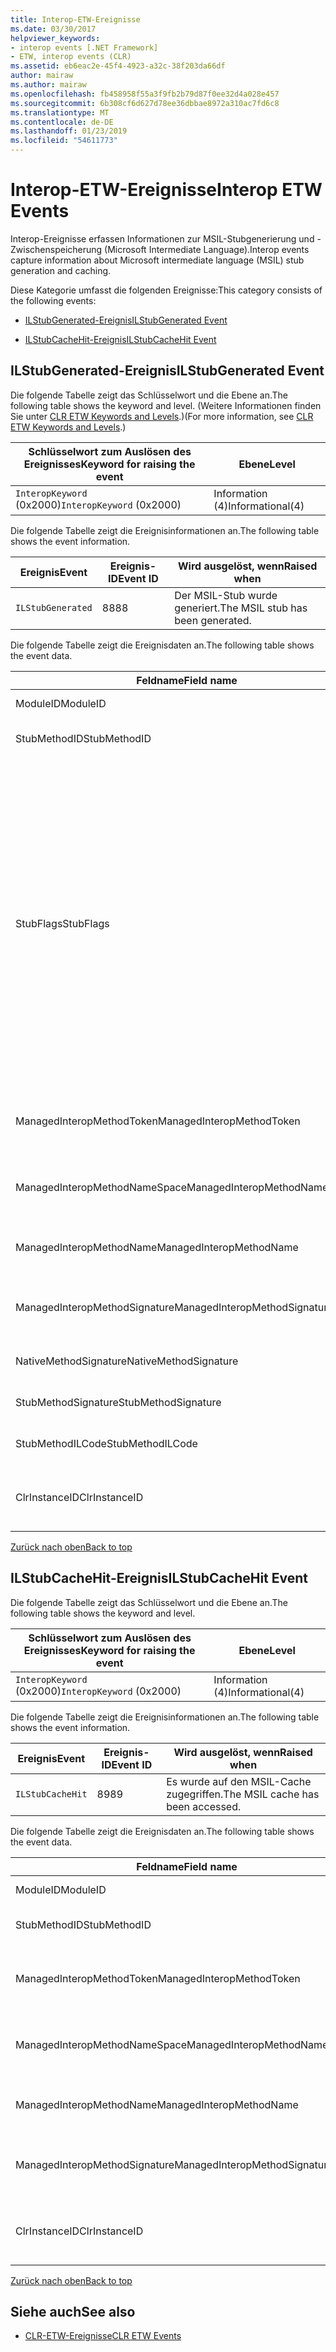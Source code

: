 ```yaml
---
title: Interop-ETW-Ereignisse
ms.date: 03/30/2017
helpviewer_keywords:
- interop events [.NET Framework]
- ETW, interop events (CLR)
ms.assetid: eb6eac2e-45f4-4923-a32c-38f203da66df
author: mairaw
ms.author: mairaw
ms.openlocfilehash: fb458958f55a3f9fb2b79d87f0ee32d4a028e457
ms.sourcegitcommit: 6b308cf6d627d78ee36dbbae8972a310ac7fd6c8
ms.translationtype: MT
ms.contentlocale: de-DE
ms.lasthandoff: 01/23/2019
ms.locfileid: "54611773"
---
```

# <a name="interop-etw-events"></a><span data-ttu-id="ff17e-102">Interop-ETW-Ereignisse</span><span class="sxs-lookup"><span data-stu-id="ff17e-102">Interop ETW Events</span></span>
<a name="top"></a> <span data-ttu-id="ff17e-103">Interop-Ereignisse erfassen Informationen zur MSIL-Stubgenerierung und -Zwischenspeicherung (Microsoft Intermediate Language).</span><span class="sxs-lookup"><span data-stu-id="ff17e-103">Interop events capture information about Microsoft intermediate language (MSIL) stub generation and caching.</span></span>  
  
 <span data-ttu-id="ff17e-104">Diese Kategorie umfasst die folgenden Ereignisse:</span><span class="sxs-lookup"><span data-stu-id="ff17e-104">This category consists of the following events:</span></span>  
  
-   [<span data-ttu-id="ff17e-105">ILStubGenerated-Ereignis</span><span class="sxs-lookup"><span data-stu-id="ff17e-105">ILStubGenerated Event</span></span>](#ilstubgenerated_event)  
  
-   [<span data-ttu-id="ff17e-106">ILStubCacheHit-Ereignis</span><span class="sxs-lookup"><span data-stu-id="ff17e-106">ILStubCacheHit Event</span></span>](#ilstubcachehit_event)  
  
<a name="ilstubgenerated_event"></a>   
## <a name="ilstubgenerated-event"></a><span data-ttu-id="ff17e-107">ILStubGenerated-Ereignis</span><span class="sxs-lookup"><span data-stu-id="ff17e-107">ILStubGenerated Event</span></span>  
 <span data-ttu-id="ff17e-108">Die folgende Tabelle zeigt das Schlüsselwort und die Ebene an.</span><span class="sxs-lookup"><span data-stu-id="ff17e-108">The following table shows the keyword and level.</span></span> <span data-ttu-id="ff17e-109">(Weitere Informationen finden Sie unter [CLR ETW Keywords and Levels](../../../docs/framework/performance/clr-etw-keywords-and-levels.md).)</span><span class="sxs-lookup"><span data-stu-id="ff17e-109">(For more information, see [CLR ETW Keywords and Levels](../../../docs/framework/performance/clr-etw-keywords-and-levels.md).)</span></span>  
  
|<span data-ttu-id="ff17e-110">Schlüsselwort zum Auslösen des Ereignisses</span><span class="sxs-lookup"><span data-stu-id="ff17e-110">Keyword for raising the event</span></span>|<span data-ttu-id="ff17e-111">Ebene</span><span class="sxs-lookup"><span data-stu-id="ff17e-111">Level</span></span>|  
|-----------------------------------|-----------|  
|<span data-ttu-id="ff17e-112">`InteropKeyword` (0x2000)</span><span class="sxs-lookup"><span data-stu-id="ff17e-112">`InteropKeyword` (0x2000)</span></span>|<span data-ttu-id="ff17e-113">Information (4)</span><span class="sxs-lookup"><span data-stu-id="ff17e-113">Informational(4)</span></span>|  
  
 <span data-ttu-id="ff17e-114">Die folgende Tabelle zeigt die Ereignisinformationen an.</span><span class="sxs-lookup"><span data-stu-id="ff17e-114">The following table shows the event information.</span></span>  
  
|<span data-ttu-id="ff17e-115">Ereignis</span><span class="sxs-lookup"><span data-stu-id="ff17e-115">Event</span></span>|<span data-ttu-id="ff17e-116">Ereignis-ID</span><span class="sxs-lookup"><span data-stu-id="ff17e-116">Event ID</span></span>|<span data-ttu-id="ff17e-117">Wird ausgelöst, wenn</span><span class="sxs-lookup"><span data-stu-id="ff17e-117">Raised when</span></span>|  
|-----------|--------------|-----------------|  
|`ILStubGenerated`|<span data-ttu-id="ff17e-118">88</span><span class="sxs-lookup"><span data-stu-id="ff17e-118">88</span></span>|<span data-ttu-id="ff17e-119">Der MSIL-Stub wurde generiert.</span><span class="sxs-lookup"><span data-stu-id="ff17e-119">The MSIL stub has been generated.</span></span>|  
  
 <span data-ttu-id="ff17e-120">Die folgende Tabelle zeigt die Ereignisdaten an.</span><span class="sxs-lookup"><span data-stu-id="ff17e-120">The following table shows the event data.</span></span>  
  
|<span data-ttu-id="ff17e-121">Feldname</span><span class="sxs-lookup"><span data-stu-id="ff17e-121">Field name</span></span>|<span data-ttu-id="ff17e-122">Datentyp</span><span class="sxs-lookup"><span data-stu-id="ff17e-122">Data type</span></span>|<span data-ttu-id="ff17e-123">Beschreibung</span><span class="sxs-lookup"><span data-stu-id="ff17e-123">Description</span></span>|  
|----------------|---------------|-----------------|  
|<span data-ttu-id="ff17e-124">ModuleID</span><span class="sxs-lookup"><span data-stu-id="ff17e-124">ModuleID</span></span>|<span data-ttu-id="ff17e-125">win:UInt16</span><span class="sxs-lookup"><span data-stu-id="ff17e-125">win:UInt16</span></span>|<span data-ttu-id="ff17e-126">Der Modulbezeichner.</span><span class="sxs-lookup"><span data-stu-id="ff17e-126">The module identifier.</span></span>|  
|<span data-ttu-id="ff17e-127">StubMethodID</span><span class="sxs-lookup"><span data-stu-id="ff17e-127">StubMethodID</span></span>|<span data-ttu-id="ff17e-128">win:UInt64</span><span class="sxs-lookup"><span data-stu-id="ff17e-128">win:UInt64</span></span>|<span data-ttu-id="ff17e-129">Der Bezeichner für die Stubmethode.</span><span class="sxs-lookup"><span data-stu-id="ff17e-129">The stub method identifier.</span></span>|  
|<span data-ttu-id="ff17e-130">StubFlags</span><span class="sxs-lookup"><span data-stu-id="ff17e-130">StubFlags</span></span>|<span data-ttu-id="ff17e-131">win:UInt64</span><span class="sxs-lookup"><span data-stu-id="ff17e-131">win:UInt64</span></span>|<span data-ttu-id="ff17e-132">Die Flags für den Stub:</span><span class="sxs-lookup"><span data-stu-id="ff17e-132">The flags for the stub:</span></span><br /><br /> <span data-ttu-id="ff17e-133">0x1 – Reverse-Interop.</span><span class="sxs-lookup"><span data-stu-id="ff17e-133">0x1 - Reverse interop.</span></span><br /><br /> <span data-ttu-id="ff17e-134">0x2 – COM-Interop.</span><span class="sxs-lookup"><span data-stu-id="ff17e-134">0x2 - COM interop.</span></span><br /><br /> <span data-ttu-id="ff17e-135">0x4 – Von „NGen.exe“ generierter Stub.</span><span class="sxs-lookup"><span data-stu-id="ff17e-135">0x4 - Stub generated by NGen.exe.</span></span><br /><br /> <span data-ttu-id="ff17e-136">0x8 – Delegat.</span><span class="sxs-lookup"><span data-stu-id="ff17e-136">0x8 - Delegate.</span></span><br /><br /> <span data-ttu-id="ff17e-137">0x10 – Variables Argument.</span><span class="sxs-lookup"><span data-stu-id="ff17e-137">0x10 - Variable arrgument.</span></span><br /><br /> <span data-ttu-id="ff17e-138">0x20 – Nicht verwalteter Aufgerufener.</span><span class="sxs-lookup"><span data-stu-id="ff17e-138">0x20 - Unmanaged callee.</span></span>|  
|<span data-ttu-id="ff17e-139">ManagedInteropMethodToken</span><span class="sxs-lookup"><span data-stu-id="ff17e-139">ManagedInteropMethodToken</span></span>|<span data-ttu-id="ff17e-140">win:UInt32</span><span class="sxs-lookup"><span data-stu-id="ff17e-140">win:UInt32</span></span>|<span data-ttu-id="ff17e-141">Das Token für die verwaltete Interop-Methode.</span><span class="sxs-lookup"><span data-stu-id="ff17e-141">The token for the managed interop method.</span></span>|  
|<span data-ttu-id="ff17e-142">ManagedInteropMethodNameSpace</span><span class="sxs-lookup"><span data-stu-id="ff17e-142">ManagedInteropMethodNameSpace</span></span>|<span data-ttu-id="ff17e-143">win:UnicodeString</span><span class="sxs-lookup"><span data-stu-id="ff17e-143">win:UnicodeString</span></span>|<span data-ttu-id="ff17e-144">Der Namespace für die verwaltete Interop-Methode.</span><span class="sxs-lookup"><span data-stu-id="ff17e-144">The namespace of the managed interop method.</span></span>|  
|<span data-ttu-id="ff17e-145">ManagedInteropMethodName</span><span class="sxs-lookup"><span data-stu-id="ff17e-145">ManagedInteropMethodName</span></span>|<span data-ttu-id="ff17e-146">win:UnicodeString</span><span class="sxs-lookup"><span data-stu-id="ff17e-146">win:UnicodeString</span></span>|<span data-ttu-id="ff17e-147">Der Name der verwalteten Interop-Methode.</span><span class="sxs-lookup"><span data-stu-id="ff17e-147">The name of the managed interop method.</span></span>|  
|<span data-ttu-id="ff17e-148">ManagedInteropMethodSignature</span><span class="sxs-lookup"><span data-stu-id="ff17e-148">ManagedInteropMethodSignature</span></span>|<span data-ttu-id="ff17e-149">win:UnicodeString</span><span class="sxs-lookup"><span data-stu-id="ff17e-149">win:UnicodeString</span></span>|<span data-ttu-id="ff17e-150">Die Signatur der verwalteten Interop-Methode.</span><span class="sxs-lookup"><span data-stu-id="ff17e-150">The signature of the managed interop method.</span></span>|  
|<span data-ttu-id="ff17e-151">NativeMethodSignature</span><span class="sxs-lookup"><span data-stu-id="ff17e-151">NativeMethodSignature</span></span>|<span data-ttu-id="ff17e-152">win:UnicodeString</span><span class="sxs-lookup"><span data-stu-id="ff17e-152">win:UnicodeString</span></span>|<span data-ttu-id="ff17e-153">Die systemeigene Methodensignatur.</span><span class="sxs-lookup"><span data-stu-id="ff17e-153">The native method signature.</span></span>|  
|<span data-ttu-id="ff17e-154">StubMethodSignature</span><span class="sxs-lookup"><span data-stu-id="ff17e-154">StubMethodSignature</span></span>|<span data-ttu-id="ff17e-155">win:UnicodeString</span><span class="sxs-lookup"><span data-stu-id="ff17e-155">win:UnicodeString</span></span>|<span data-ttu-id="ff17e-156">Die Signatur der Stubmethode.</span><span class="sxs-lookup"><span data-stu-id="ff17e-156">The stub method signature.</span></span>|  
|<span data-ttu-id="ff17e-157">StubMethodILCode</span><span class="sxs-lookup"><span data-stu-id="ff17e-157">StubMethodILCode</span></span>|<span data-ttu-id="ff17e-158">win:UnicodeString</span><span class="sxs-lookup"><span data-stu-id="ff17e-158">win:UnicodeString</span></span>|<span data-ttu-id="ff17e-159">Der MSIL-Code für die Stubmethode.</span><span class="sxs-lookup"><span data-stu-id="ff17e-159">The MSIL code for the stub method.</span></span>|  
|<span data-ttu-id="ff17e-160">ClrInstanceID</span><span class="sxs-lookup"><span data-stu-id="ff17e-160">ClrInstanceID</span></span>|<span data-ttu-id="ff17e-161">win:UInt16</span><span class="sxs-lookup"><span data-stu-id="ff17e-161">win:UInt16</span></span>|<span data-ttu-id="ff17e-162">Eindeutige ID für die Instanz von CLR oder CoreCLR.</span><span class="sxs-lookup"><span data-stu-id="ff17e-162">Unique ID for the instance of CLR or CoreCLR.</span></span>|  
  
 [<span data-ttu-id="ff17e-163">Zurück nach oben</span><span class="sxs-lookup"><span data-stu-id="ff17e-163">Back to top</span></span>](#top)  
  
<a name="ilstubcachehit_event"></a>   
## <a name="ilstubcachehit-event"></a><span data-ttu-id="ff17e-164">ILStubCacheHit-Ereignis</span><span class="sxs-lookup"><span data-stu-id="ff17e-164">ILStubCacheHit Event</span></span>  
 <span data-ttu-id="ff17e-165">Die folgende Tabelle zeigt das Schlüsselwort und die Ebene an.</span><span class="sxs-lookup"><span data-stu-id="ff17e-165">The following table shows the keyword and level.</span></span>  
  
|<span data-ttu-id="ff17e-166">Schlüsselwort zum Auslösen des Ereignisses</span><span class="sxs-lookup"><span data-stu-id="ff17e-166">Keyword for raising the event</span></span>|<span data-ttu-id="ff17e-167">Ebene</span><span class="sxs-lookup"><span data-stu-id="ff17e-167">Level</span></span>|  
|-----------------------------------|-----------|  
|<span data-ttu-id="ff17e-168">`InteropKeyword` (0x2000)</span><span class="sxs-lookup"><span data-stu-id="ff17e-168">`InteropKeyword` (0x2000)</span></span>|<span data-ttu-id="ff17e-169">Information (4)</span><span class="sxs-lookup"><span data-stu-id="ff17e-169">Informational(4)</span></span>|  
  
 <span data-ttu-id="ff17e-170">Die folgende Tabelle zeigt die Ereignisinformationen an.</span><span class="sxs-lookup"><span data-stu-id="ff17e-170">The following table shows the event information.</span></span>  
  
|<span data-ttu-id="ff17e-171">Ereignis</span><span class="sxs-lookup"><span data-stu-id="ff17e-171">Event</span></span>|<span data-ttu-id="ff17e-172">Ereignis-ID</span><span class="sxs-lookup"><span data-stu-id="ff17e-172">Event ID</span></span>|<span data-ttu-id="ff17e-173">Wird ausgelöst, wenn</span><span class="sxs-lookup"><span data-stu-id="ff17e-173">Raised when</span></span>|  
|-----------|--------------|-----------------|  
|`ILStubCacheHit`|<span data-ttu-id="ff17e-174">89</span><span class="sxs-lookup"><span data-stu-id="ff17e-174">89</span></span>|<span data-ttu-id="ff17e-175">Es wurde auf den MSIL-Cache zugegriffen.</span><span class="sxs-lookup"><span data-stu-id="ff17e-175">The MSIL cache has been accessed.</span></span>|  
  
 <span data-ttu-id="ff17e-176">Die folgende Tabelle zeigt die Ereignisdaten an.</span><span class="sxs-lookup"><span data-stu-id="ff17e-176">The following table shows the event data.</span></span>  
  
|<span data-ttu-id="ff17e-177">Feldname</span><span class="sxs-lookup"><span data-stu-id="ff17e-177">Field name</span></span>|<span data-ttu-id="ff17e-178">Datentyp</span><span class="sxs-lookup"><span data-stu-id="ff17e-178">Data type</span></span>|<span data-ttu-id="ff17e-179">Beschreibung</span><span class="sxs-lookup"><span data-stu-id="ff17e-179">Description</span></span>|  
|----------------|---------------|-----------------|  
|<span data-ttu-id="ff17e-180">ModuleID</span><span class="sxs-lookup"><span data-stu-id="ff17e-180">ModuleID</span></span>|<span data-ttu-id="ff17e-181">win:UInt16</span><span class="sxs-lookup"><span data-stu-id="ff17e-181">win:UInt16</span></span>|<span data-ttu-id="ff17e-182">Der Modulbezeichner.</span><span class="sxs-lookup"><span data-stu-id="ff17e-182">The module identifier.</span></span>|  
|<span data-ttu-id="ff17e-183">StubMethodID</span><span class="sxs-lookup"><span data-stu-id="ff17e-183">StubMethodID</span></span>|<span data-ttu-id="ff17e-184">win:UInt64</span><span class="sxs-lookup"><span data-stu-id="ff17e-184">win:UInt64</span></span>|<span data-ttu-id="ff17e-185">Der Bezeichner für die Stubmethode.</span><span class="sxs-lookup"><span data-stu-id="ff17e-185">The stub method identifier.</span></span>|  
|<span data-ttu-id="ff17e-186">ManagedInteropMethodToken</span><span class="sxs-lookup"><span data-stu-id="ff17e-186">ManagedInteropMethodToken</span></span>|<span data-ttu-id="ff17e-187">win:UInt32</span><span class="sxs-lookup"><span data-stu-id="ff17e-187">win:UInt32</span></span>|<span data-ttu-id="ff17e-188">Das Token für die verwaltete Interop-Methode.</span><span class="sxs-lookup"><span data-stu-id="ff17e-188">The token for the managed interop method.</span></span>|  
|<span data-ttu-id="ff17e-189">ManagedInteropMethodNameSpace</span><span class="sxs-lookup"><span data-stu-id="ff17e-189">ManagedInteropMethodNameSpace</span></span>|<span data-ttu-id="ff17e-190">win:UnicodeString</span><span class="sxs-lookup"><span data-stu-id="ff17e-190">win:UnicodeString</span></span>|<span data-ttu-id="ff17e-191">Der Namespace für die verwaltete Interop-Methode.</span><span class="sxs-lookup"><span data-stu-id="ff17e-191">The namespace of the managed interop method.</span></span>|  
|<span data-ttu-id="ff17e-192">ManagedInteropMethodName</span><span class="sxs-lookup"><span data-stu-id="ff17e-192">ManagedInteropMethodName</span></span>|<span data-ttu-id="ff17e-193">win:UnicodeString</span><span class="sxs-lookup"><span data-stu-id="ff17e-193">win:UnicodeString</span></span>|<span data-ttu-id="ff17e-194">Der Name der verwalteten Interop-Methode.</span><span class="sxs-lookup"><span data-stu-id="ff17e-194">The name of the managed interop method.</span></span>|  
|<span data-ttu-id="ff17e-195">ManagedInteropMethodSignature</span><span class="sxs-lookup"><span data-stu-id="ff17e-195">ManagedInteropMethodSignature</span></span>|<span data-ttu-id="ff17e-196">win:UnicodeString</span><span class="sxs-lookup"><span data-stu-id="ff17e-196">win:UnicodeString</span></span>|<span data-ttu-id="ff17e-197">Die Signatur der verwalteten Interop-Methode.</span><span class="sxs-lookup"><span data-stu-id="ff17e-197">The signature of the managed interop method.</span></span>|  
|<span data-ttu-id="ff17e-198">ClrInstanceID</span><span class="sxs-lookup"><span data-stu-id="ff17e-198">ClrInstanceID</span></span>|<span data-ttu-id="ff17e-199">win:UInt16</span><span class="sxs-lookup"><span data-stu-id="ff17e-199">win:UInt16</span></span>|<span data-ttu-id="ff17e-200">Eindeutige ID für die Instanz von CLR oder CoreCLR.</span><span class="sxs-lookup"><span data-stu-id="ff17e-200">Unique ID for the instance of CLR or CoreCLR.</span></span>|  
  
 [<span data-ttu-id="ff17e-201">Zurück nach oben</span><span class="sxs-lookup"><span data-stu-id="ff17e-201">Back to top</span></span>](#top)  
  
## <a name="see-also"></a><span data-ttu-id="ff17e-202">Siehe auch</span><span class="sxs-lookup"><span data-stu-id="ff17e-202">See also</span></span>
- [<span data-ttu-id="ff17e-203">CLR-ETW-Ereignisse</span><span class="sxs-lookup"><span data-stu-id="ff17e-203">CLR ETW Events</span></span>](../../../docs/framework/performance/clr-etw-events.md)
